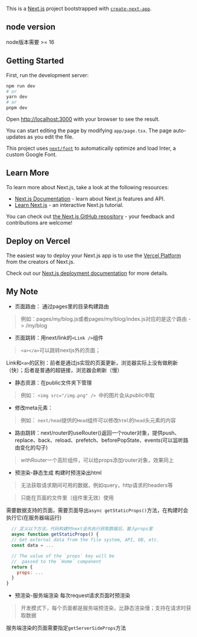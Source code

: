 This is a [Next.js](https://nextjs.org/) project bootstrapped with [`create-next-app`](https://github.com/vercel/next.js/tree/canary/packages/create-next-app).

## node version
node版本需要 >= 16
## Getting Started

First, run the development server:

```bash
npm run dev
# or
yarn dev
# or
pnpm dev
```

Open [http://localhost:3000](http://localhost:3000) with your browser to see the result.

You can start editing the page by modifying `app/page.tsx`. The page auto-updates as you edit the file.

This project uses [`next/font`](https://nextjs.org/docs/basic-features/font-optimization) to automatically optimize and load Inter, a custom Google Font.

## Learn More

To learn more about Next.js, take a look at the following resources:

- [Next.js Documentation](https://nextjs.org/docs) - learn about Next.js features and API.
- [Learn Next.js](https://nextjs.org/learn) - an interactive Next.js tutorial.

You can check out [the Next.js GitHub repository](https://github.com/vercel/next.js/) - your feedback and contributions are welcome!

## Deploy on Vercel

The easiest way to deploy your Next.js app is to use the [Vercel Platform](https://vercel.com/new?utm_medium=default-template&filter=next.js&utm_source=create-next-app&utm_campaign=create-next-app-readme) from the creators of Next.js.

Check out our [Next.js deployment documentation](https://nextjs.org/docs/deployment) for more details.



## My Note

- 页面路由： 通过pages里的目录构建路由
> 例如：pages/my/blog.js或者pages/my/blog/index.js对应的是这个路由 -> /my/blog 

- 页面跳转：用next/link的`<Link />`组件
> `<a></a>`可以跳转nextjs外的页面；

Link和`<a>`的区别：前者是通过js实现的页面更新，浏览器实际上没有做刷新（快）；后者是普通的超链接，浏览器会刷新（慢）

- 静态资源：在public文件夹下管理
> 例如： `<img src="/img.png" /> `中的图片会从public中取

- 修改meta元素：
> 例如： `next/head`提供的`Head`组件可以修改`html`的`head`头元素的内容

- 路由跳转：next/router的useRouter()返回一个router对象，提供push、replace、back、reload、prefetch、beforePopState、events(可以监听路由变化的勾子)
> withRouter一个高阶组件，可以给props添加router对象，效果同上


- 预渲染-静态生成 构建时预渲染出html
> 无法获取请求期间可用的数据，例如query，http请求的headers等

> 只能在页面的文件里（组件里无效）使用

需要数据支持的页面，需要页面导出`async getStaticProps()`方法，在构建时会执行它(在服务器端运行)
```js
  // 定义以下方法，代码构建时next会先执行获取数据后，塞入props里
  async function getStaticProps() {
  // Get external data from the file system, API, DB, etc.
  const data = ...

  // The value of the `props` key will be
  //  passed to the `Home` component
  return {
    props: ...
  }
}
```


- 预渲染-服务端渲染 每次request请求页面时预渲染
> 开发模式下，每个页面都是服务端预渲染，比静态渲染慢；支持在请求时获取数据

服务端渲染的页面需要指定`getServerSideProps`方法

